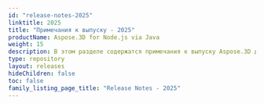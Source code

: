 ```yaml
---
id: "release-notes-2025"
linktitle: 2025
title: "Примечания к выпуску - 2025"
productName: Aspose.3D for Node.js via Java
weight: 15
description: В этом разделе содержатся примечания к выпуску Aspose.3D для Node.js через Java за 2025 год. В этих примечаниях к выпуску мы публикуем список проблем, которые были исправлены в текущей версии, а также любые изменения публичного API и поведения.
type: repository
layout: releases
hideChildren: false
toc: false
family_listing_page_title: "Release Notes - 2025"
---
```



